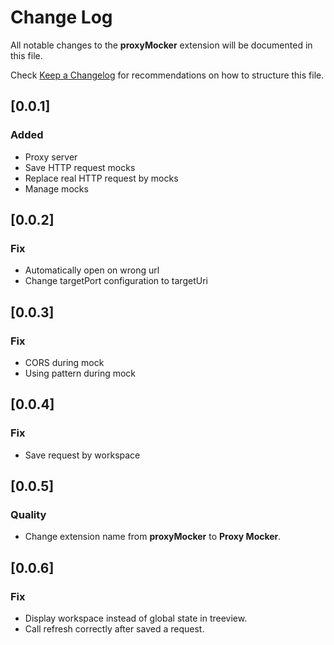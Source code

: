# Change Log

All notable changes to the **proxyMocker** extension will be documented in this file.

Check [Keep a Changelog](http://keepachangelog.com/) for recommendations on how to structure this file.

## [0.0.1]

### Added

- Proxy server
- Save HTTP request mocks
- Replace real HTTP request by mocks
- Manage mocks

## [0.0.2]

### Fix

- Automatically open on wrong url
- Change targetPort configuration to targetUri

## [0.0.3]

### Fix

- CORS during mock
- Using pattern during mock

## [0.0.4]

### Fix

- Save request by workspace

## [0.0.5]

### Quality

- Change extension name from **proxyMocker** to **Proxy Mocker**.

## [0.0.6]

### Fix

- Display workspace instead of global state in treeview.
- Call refresh correctly after saved a request.
